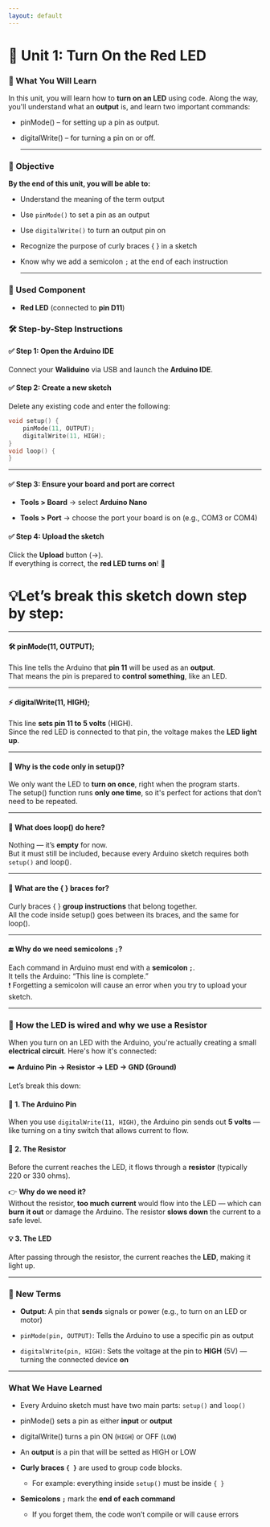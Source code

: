 ```yaml
---
layout: default
---
```



# 🔴 Unit 1: Turn On the Red LED

### **🧠 What You Will Learn**

In this unit, you will learn how to **turn on an LED** using code. Along the way, you'll understand what an **output** is, and learn two important commands:

* pinMode() – for setting up a pin as output.

* digitalWrite() – for turning a pin on or off.

  ---

### **🎯 Objective**

**By the end of this unit, you will be able to:**

* Understand the meaning of the term output

* Use `pinMode()` to set a pin as an output

* Use `digitalWrite()` to turn an output pin on

* Recognize the purpose of curly braces { } in a sketch

* Know why we add a semicolon `;` at the end of each instruction

  ---

### **🧩 Used Component**

* **Red LED** (connected to **pin D11**)

### **🛠️ Step-by-Step Instructions**

#### **✅ Step 1: Open the Arduino IDE**

Connect your **Waliduino** via USB and launch the **Arduino IDE**.

#### **✅ Step 2: Create a new sketch**

Delete any existing code and enter the following:

```cpp
void setup() {
    pinMode(11, OUTPUT);
    digitalWrite(11, HIGH);  
}
void loop() {
} 
```
---- 

#### **✅ Step 3: Ensure your board and port are correct**

* **Tools \> Board** → select **Arduino Nano**

* **Tools \> Port** → choose the port your board is on (e.g., COM3 or COM4)

#### **✅ Step 4: Upload the sketch**

Click the **Upload** button (→).  
 If everything is correct, the **red LED turns on**\! 🔴

# 💡Let’s break this sketch down step by step:

---

#### **🛠️ pinMode(11, OUTPUT);**

This line tells the Arduino that **pin 11** will be used as an **output**.  
 That means the pin is prepared to **control something**, like an LED.

---

#### **⚡ digitalWrite(11, HIGH);**

This line **sets pin 11 to 5 volts** (HIGH).  
 Since the red LED is connected to that pin, the voltage makes the **LED light up**.

---

#### **🧠 Why is the code only in setup()?**

We only want the LED to **turn on once**, right when the program starts.  
The setup() function runs **only one time**, so it's perfect for actions that don’t need to be repeated.

---

#### **🔁 What does loop() do here?**

Nothing — it’s **empty** for now.  
 But it must still be included, because every Arduino sketch requires both `setup()` and loop().

---

#### **🔣 What are the { } braces for?**

Curly braces { } **group instructions** that belong together.  
 All the code inside setup() goes between its braces, and the same for loop().

---

#### **🔚 Why do we need semicolons `;`?**

Each command in Arduino must end with a **semicolon `;`**.  
 It tells the Arduino: “This line is complete.”  
 ❗ Forgetting a semicolon will cause an error when you try to upload your sketch.

---

### **🔌 How the LED is wired and why we use a Resistor**

When you turn on an LED with the Arduino, you're actually creating a small **electrical circuit**. Here's how it's connected:

➡️ **Arduino Pin → Resistor → LED → GND (Ground)**

Let’s break this down:

#### **🔴 1\. The Arduino Pin**

When you use `digitalWrite(11, HIGH)`, the Arduino pin sends out **5 volts** — like turning on a tiny switch that allows current to flow.

#### **🧱 2\. The Resistor**

Before the current reaches the LED, it flows through a **resistor** (typically 220 or 330 ohms).

 👉 **Why do we need it?**  
 Without the resistor, **too much current** would flow into the LED — which can **burn it out** or damage the Arduino. The resistor **slows down** the current to a safe level.

#### **💡 3\. The LED**

After passing through the resistor, the current reaches the **LED**, making it light up.

---

### **📘 New Terms**

* **Output**: A pin that **sends** signals or power (e.g., to turn on an LED or motor)

* `pinMode(pin, OUTPUT)`: Tells the Arduino to use a specific pin as output

* `digitalWrite(pin, HIGH)`: Sets the voltage at the pin to **HIGH** (5V) — turning the connected device **on**

---

###  **What We Have Learned**

* Every Arduino sketch must have two main parts: `setup()` and `loop()`

* pinMode() sets a pin as either **input** or **output**

* digitalWrite() turns a pin ON (`HIGH`) or OFF (`LOW`)

* An **output** is a pin that will be setted as HIGH or LOW

* **Curly braces `{ }`** are used to group code blocks.

  * For example: everything inside `setup()` must be inside `{ }`

* **Semicolons `;`** mark the **end of each command**

  * If you forget them, the code won’t compile or will cause errors


